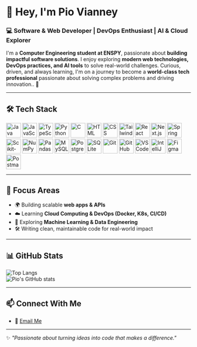# 👋 Hey, I'm Pio Vianney

### 💻 Software & Web Developer | DevOps Enthusiast | AI & Cloud Explorer  

I'm a **Computer Engineering student at ENSPY**, passionate about **building impactful software solutions**.
I enjoy exploring **modern web technologies, DevOps practices, and AI tools** to solve real-world challenges.
Curious, driven, and always learning, I'm on a journey to become a **world-class tech professional** passionate about solving complex problems and driving innovation.. 🚀

---

## 🛠️ Tech Stack

<p align="left">
  <img src="https://cdn.jsdelivr.net/gh/devicons/devicon/icons/java/java-original.svg" width="40" alt="Java" />
  <img src="https://cdn.jsdelivr.net/gh/devicons/devicon/icons/javascript/javascript-original.svg" width="40" alt="JavaScript" />
  <img src="https://cdn.jsdelivr.net/gh/devicons/devicon/icons/typescript/typescript-original.svg" width="40" alt="TypeScript" />
  <img src="https://cdn.jsdelivr.net/gh/devicons/devicon/icons/python/python-original.svg" width="40" alt="Python" />
  <img src="https://cdn.jsdelivr.net/gh/devicons/devicon/icons/c/c-original.svg" width="40" alt="C" />
  <img src="https://cdn.jsdelivr.net/gh/devicons/devicon/icons/html5/html5-original.svg" width="40" alt="HTML" />
  <img src="https://cdn.jsdelivr.net/gh/devicons/devicon/icons/css3/css3-original.svg" width="40" alt="CSS" />
  <img src="https://www.vectorlogo.zone/logos/tailwindcss/tailwindcss-icon.svg" width="40" alt="Tailwind CSS" />
  <img src="https://cdn.jsdelivr.net/gh/devicons/devicon/icons/react/react-original.svg" width="40" alt="React" />
  <img src="https://cdn.jsdelivr.net/gh/devicons/devicon/icons/nextjs/nextjs-original.svg" width="40" alt="Next.js" />
  <img src="https://cdn.jsdelivr.net/gh/devicons/devicon/icons/spring/spring-original.svg" width="40" alt="Spring Boot" />
  <img src="https://upload.wikimedia.org/wikipedia/commons/thumb/0/05/Scikit_learn_logo_small.svg/512px-Scikit_learn_logo_small.svg.png" width="40" alt="Scikit-Learn" />
  <img src="https://cdn.jsdelivr.net/gh/devicons/devicon/icons/numpy/numpy-original.svg" width="40" alt="NumPy" />
  <img src="https://cdn.jsdelivr.net/gh/devicons/devicon/icons/pandas/pandas-original.svg" width="40" alt="Pandas" />
  <img src="https://cdn.jsdelivr.net/gh/devicons/devicon/icons/mysql/mysql-original.svg" width="40" alt="MySQL" />
  <img src="https://cdn.jsdelivr.net/gh/devicons/devicon/icons/postgresql/postgresql-original.svg" width="40" alt="PostgreSQL" />
  <img src="https://cdn.jsdelivr.net/gh/devicons/devicon/icons/sqlite/sqlite-original.svg" width="40" alt="SQLite" />
  <img src="https://cdn.jsdelivr.net/gh/devicons/devicon/icons/git/git-original.svg" width="40" alt="Git" />
  <img src="https://cdn.jsdelivr.net/gh/devicons/devicon/icons/github/github-original.svg" width="40" alt="GitHub" />
  <img src="https://cdn.jsdelivr.net/gh/devicons/devicon/icons/vscode/vscode-original.svg" width="40" alt="VSCode" />
  <img src="https://cdn.jsdelivr.net/gh/devicons/devicon/icons/intellij/intellij-original.svg" width="40" alt="IntelliJ IDEA" />
  <img src="https://cdn.jsdelivr.net/gh/devicons/devicon/icons/figma/figma-original.svg" width="40" alt="Figma" />
  <img src="https://www.vectorlogo.zone/logos/getpostman/getpostman-icon.svg" width="40" alt="Postman" />
</p>

---

## 🎯 Focus Areas
- 🌍 Building scalable **web apps & APIs**  
- ☁️ Learning **Cloud Computing & DevOps (Docker, K8s, CI/CD)**  
- 🤖 Exploring **Machine Learning & Data Engineering**  
- 🛠️ Writing clean, maintainable code for real-world impact  

---

## 📊 GitHub Stats
![Top Langs](https://github-readme-stats.vercel.app/api/top-langs/?username=PIO-VIA&layout=compact&theme=radical)  
![Pio's GitHub stats](https://github-readme-stats.vercel.app/api?username=PIO-VIA&show_icons=true&theme=radical)  

---

## 📫 Connect With Me
- 📧 [Email Me](mailto:piodjiele@gmail.com)  
 

---

✨ *"Passionate about turning ideas into code that makes a difference."*  
